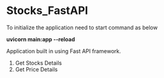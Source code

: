 # Stocks_FastAPI

To initialize the application need to start command as below

**uvicorn main:app --reload**

Application built in using Fast API framework. 
1. Get Stocks Details
2. Get Price Details

